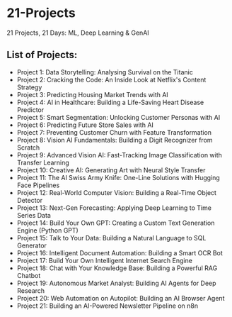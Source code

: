 # 21-Projects
21 Projects, 21 Days: ML, Deep Learning & GenAI
## List of Projects:
- Project 1: Data Storytelling: Analysing Survival on the Titanic
- Project 2: Cracking the Code: An Inside Look at Netflix's Content Strategy
- Project 3: Predicting Housing Market Trends with AI
- Project 4: AI in Healthcare: Building a Life-Saving Heart Disease Predictor
- Project 5: Smart Segmentation: Unlocking Customer Personas with AI
- Project 6: Predicting Future Store Sales with AI
- Project 7: Preventing Customer Churn with Feature Transformation
- Project 8: Vision AI Fundamentals: Building a Digit Recognizer from Scratch
- Project 9: Advanced Vision AI: Fast-Tracking Image Classification with Transfer Learning
- Project 10: Creative AI: Generating Art with Neural Style Transfer
- Project 11: The AI Swiss Army Knife: One-Line Solutions with Hugging Face Pipelines
- Project 12: Real-World Computer Vision: Building a Real-Time Object Detector
- Project 13: Next-Gen Forecasting: Applying Deep Learning to Time Series Data
- Project 14: Build Your Own GPT: Creating a Custom Text Generation Engine (Python GPT)
- Project 15: Talk to Your Data: Building a Natural Language to SQL Generator
- Project 16: Intelligent Document Automation: Building a Smart OCR Bot
- Project 17: Build Your Own Intelligent Internet Search Engine
- Project 18: Chat with Your Knowledge Base: Building a Powerful RAG Chatbot
- Project 19: Autonomous Market Analyst: Building AI Agents for Deep Research
- Project 20: Web Automation on Autopilot: Building an AI Browser Agent
- Project 21: Building an AI-Powered Newsletter Pipeline on n8n

